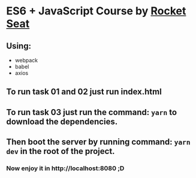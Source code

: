 # ES6 + JavaScript Course by [Rocket Seat](https://rocketseat.com.br/) 

## Using:

* webpack
* babel
* axios

## To run task 01 and 02 just run index.html

## To run task 03 just run the command: ```yarn``` to download the dependencies. 

## Then boot the server by running command: ```yarn dev``` in the root of the project.

### Now enjoy it in http://localhost:8080 ;D
